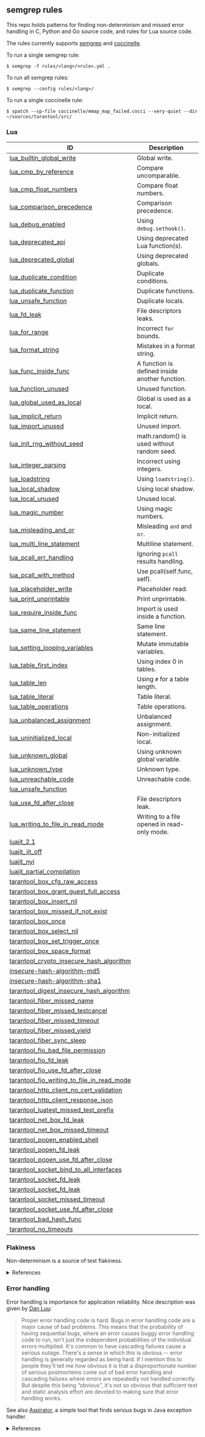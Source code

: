 ## semgrep rules

This repo holds patterns for finding non-determinism and missed error handling
in C, Python and Go source code, and rules for Lua source code.

The rules currently supports [semgrep](https://semgrep.dev/) and
[coccinelle](https://coccinelle.gitlabpages.inria.fr/website/).

To run a single semgrep rule:

```
$ semgrep -f rules/<lang>/<rule>.yml .
```

To run all semgrep rules:

```
$ semgrep --config rules/<lang>/
```

To run a single coccinelle rule:

```
$ spatch --sp-file coccinelle/mmap_map_failed.cocci --very-quiet --dir ~/sources/tarantool/src/
```

### Lua

| ID | Description |
| -- | ----------- |
| [lua_builtin_global_write](rules/lua/basic/lua_builtin_global_write.yaml) | Global write. |
| [lua_cmp_by_reference](rules/lua/basic/lua_cmp_by_reference.yaml) | Compare uncomparable. |
| [lua_cmp_float_numbers](rules/lua/basic/lua_cmp_float_numbers.yaml) | Compare float numbers. |
| [lua_comparison_precedence](rules/lua/basic/lua_comparison_precedence.yaml) | Comparison precedence. |
| [lua_debug_enabled](rules/lua/basic/lua_debug_enabled.yaml) | Using `debug.sethook()`. |
| [lua_deprecated_api](rules/lua/basic/lua_deprecated_api.yaml) | Using deprecated Lua function(s). |
| [lua_deprecated_global](rules/lua/basic/lua_deprecated_global.yaml) | Using deprecated globals. |
| [lua_duplicate_condition](rules/lua/basic/lua_duplicate_condition.yaml) | Duplicate conditions. |
| [lua_duplicate_function](rules/lua/basic/lua_duplicate_function.yaml) | Duplicate functions. |
| [lua_unsafe_function](rules/lua/basic/lua_duplicate_local.yaml) | Duplicate locals. |
| [lua_fd_leak](rules/lua/basic/lua_fd_leak.yaml) | File descriptors leaks. |
| [lua_for_range](rules/lua/basic/lua_for_range.yaml) | Incorrect `for` bounds. |
| [lua_format_string](rules/lua/basic/lua_format_string.yaml) | Mistakes in a format string. |
| [lua_func_inside_func](rules/lua/basic/lua_func_inside_func.yaml) | A function is defined inside another function. |
| [lua_function_unused](rules/lua/basic/lua_function_unused.yaml) | Unused function. |
| [lua_global_used_as_local](rules/lua/basic/lua_global_used_as_local.yaml) | Global is used as a local. |
| [lua_implicit_return](rules/lua/basic/lua_implicit_return.yaml) | Implicit return. |
| [lua_import_unused](rules/lua/basic/lua_import_unused.yaml) | Unused import. |
| [lua_init_rng_without_seed](rules/lua/basic/lua_init_rng_without_seed.yaml) | math.random() is used without random seed. |
| [lua_integer_parsing](rules/lua/basic/lua_integer_parsing.yaml) | Incorrect using integers. |
| [lua_loadstring](rules/lua/basic/lua_loadstring.yaml) | Using `loadstring()`. |
| [lua_local_shadow](rules/lua/basic/lua_local_shadow.yaml) | Using local shadow. |
| [lua_local_unused](rules/lua/basic/lua_local_unused.yaml) | Unused local. |
| [lua_magic_number](rules/lua/basic/lua_magic_number.yaml) | Using magic numbers. |
| [lua_misleading_and_or](rules/lua/basic/lua_misleading_and_or.yaml) | Misleading `and` and `or`. |
| [lua_multi_line_statement](rules/lua/basic/lua_multi_line_statement.yaml) | Multiline statement. |
| [lua_pcall_err_handling](rules/lua/basic/lua_pcall_err_handling.yaml) | Ignoring `pcall` results handling. |
| [lua_pcall_with_method](rules/lua/basic/lua_pcall_with_method.yaml) | Use pcall(self.func, self). |
| [lua_placeholder_write](rules/lua/basic/lua_placeholder_read.yaml) | Placeholder read. |
| [lua_print_unprintable](rules/lua/basic/lua_print_unprintable.yaml) | Print unprintable. |
| [lua_require_inside_func](rules/lua/basic/lua_require_inside_func.yaml) | Import is used inside a function. |
| [lua_same_line_statement](rules/lua/basic/lua_same_line_statement.yaml) | Same line statement. |
| [lua_setting_looping_variables](rules/lua/basic/lua_setting_looping_variables.yaml) | Mutate immutable variables. |
| [lua_table_first_index](rules/lua/basic/lua_table_first_index.yaml) | Using index 0 in tables. |
| [lua_table_len](rules/lua/basic/lua_table_len.yaml) | Using `#` for a table length. |
| [lua_table_literal](rules/lua/basic/lua_table_literal.yaml) | Table literal. |
| [lua_table_operations](rules/lua/basic/lua_table_operations.yaml) | Table operations. |
| [lua_unbalanced_assignment](rules/lua/basic/lua_unbalanced_assignment.yaml) | Unbalanced assignment. |
| [lua_uninitialized_local](rules/lua/basic/lua_uninitialized_local.yaml) | Non-initialized local. |
| [lua_unknown_global](rules/lua/basic/lua_unknown_global.yaml) | Using unknown global variable. |
| [lua_unknown_type](rules/lua/basic/lua_unknown_type.yaml) | Unknown type. |
| [lua_unreachable_code](rules/lua/basic/lua_unreachable_code.yaml) | Unreachable code. |
| [lua_unsafe_function](rules/lua/basic/lua_unsafe_function.yaml) |  |
| [lua_use_fd_after_close](rules/lua/basic/lua_use_fd_after_close.yaml) | File descriptors leak. |
| [lua_writing_to_file_in_read_mode](rules/lua/basic/lua_writing_to_file_in_read_mode.yaml) | Writing to a file opened in read-only mode. |
| [luajit_2.1](rules/lua/luajit/luajit_2.1.yaml) |  |
| [luajit_jit_off](rules/lua/luajit/luajit_jit_off.yaml) |  |
| [luajit_nyi](rules/lua/luajit/luajit_nyi.yaml) |  |
| [luajit_partial_compilation](rules/lua/luajit/luajit_partial_compilation.yaml) |  |
| [tarantool_box_cfg_raw_access](rules/lua/tarantool/tarantool_box_cfg_raw_access.yaml) |  |
| [tarantool_box_grant_guest_full_access](rules/lua/tarantool/tarantool_box_grant_guest_full_access.yaml) |  |
| [tarantool_box_insert_nil](rules/lua/tarantool/tarantool_box_insert_nil.yaml) |  |
| [tarantool_box_missed_if_not_exist](rules/lua/tarantool/tarantool_box_missed_if_not_exist.yaml) |  |
| [tarantool_box_once](rules/lua/tarantool/tarantool_box_once.yaml) |  |
| [tarantool_box_select_nil](rules/lua/tarantool/tarantool_box_select_nil.yaml) |  |
| [tarantool_box_set_trigger_once](rules/lua/tarantool/tarantool_box_set_trigger_once.yaml) |  |
| [tarantool_box_space_format](rules/lua/tarantool/tarantool_box_space_format.yaml) |  |
| [tarantool_crypto_insecure_hash_algorithm](rules/lua/tarantool/tarantool_crypto_insecure_hash_algorithm.yaml) |  |
| [insecure-hash-algorithm-md5](rules/lua/tarantool/tarantool_digest_insecure_hash_algorithm.yaml) |  |
| [insecure-hash-algorithm-sha1](rules/lua/tarantool/tarantool_digest_insecure_hash_algorithm.yaml) |  |
| [tarantool_digest_insecure_hash_algorithm](rules/lua/tarantool/tarantool_digest_insecure_hash_algorithm.yaml) |  |
| [tarantool_fiber_missed_name](rules/lua/tarantool/tarantool_fiber_missed_name.yaml) |  |
| [tarantool_fiber_missed_testcancel](rules/lua/tarantool/tarantool_fiber_missed_testcancel.yaml) |  |
| [tarantool_fiber_missed_timeout](rules/lua/tarantool/tarantool_fiber_missed_timeout.yaml) |  |
| [tarantool_fiber_missed_yield](rules/lua/tarantool/tarantool_fiber_missed_yield.yaml) |  |
| [tarantool_fiber_sync_sleep](rules/lua/tarantool/tarantool_fiber_sync_sleep.yaml) |  |
| [tarantool_fio_bad_file_permission](rules/lua/tarantool/tarantool_fio_bad_file_permission.yaml) |  |
| [tarantool_fio_fd_leak](rules/lua/tarantool/tarantool_fio_fd_leak.yaml) |  |
| [tarantool_fio_use_fd_after_close](rules/lua/tarantool/tarantool_fio_use_fd_after_close.yaml) |  |
| [tarantool_fio_writing_to_file_in_read_mode](rules/lua/tarantool/tarantool_fio_writing_to_file_in_read_mode.yaml) |  |
| [tarantool_http_client_no_cert_validation](rules/lua/tarantool/tarantool_http_client_no_cert_validation.yaml) |  |
| [tarantool_http_client_response_json](rules/lua/tarantool/tarantool_http_client_response_json.yaml) |  |
| [tarantool_luatest_missed_test_prefix](rules/lua/tarantool/tarantool_luatest_missed_test_prefix.yaml) |  |
| [tarantool_net_box_fd_leak](rules/lua/tarantool/tarantool_net_box_fd_leak.yaml) |  |
| [tarantool_net_box_missed_timeout](rules/lua/tarantool/tarantool_net_box_missed_timeout.yaml) |  |
| [tarantool_popen_enabled_shell](rules/lua/tarantool/tarantool_popen_enabled_shell.yaml) |  |
| [tarantool_popen_fd_leak](rules/lua/tarantool/tarantool_popen_fd_leak.yaml) |  |
| [tarantool_popen_use_fd_after_close](rules/lua/tarantool/tarantool_popen_use_fd_after_close.yaml) |  |
| [tarantool_socket_bind_to_all_interfaces](rules/lua/tarantool/tarantool_socket_bind_to_all_interfaces.yaml) |  |
| [tarantool_socket_fd_leak](rules/lua/tarantool/tarantool_socket_fd_leak.yaml) |  |
| [tarantool_socket_fd_leak](rules/lua/tarantool/tarantool_socket_fd_leak.yaml) |  |
| [tarantool_socket_missed_timeout](rules/lua/tarantool/tarantool_socket_missed_timeout.yaml) |  |
| [tarantool_socket_use_fd_after_close](rules/lua/tarantool/tarantool_socket_use_fd_after_close.yaml) |  |
| [tarantool_bad_hash_func](rules/lua/tarantool/tarantool_vshard_bad_hash_func.yaml) |  |
| [tarantool_no_timeouts](rules/lua/tarantool/tarantool_vshard_missed_timeout.yaml) |  |

### Flakiness

Non-determinism is a source of test flakiness.

<details>
  <summary>References</summary>

- **An empirical analysis of flaky tests** - Qingzhou  Luo, Farah  Hariri, Lamyaa  Eloussi, Darko  Marinov
- **Empirical Analysis of Factors and their Effect on Test Flakiness - Practitioners’ Perceptions** - Azeem Ahmad, Ola Leifler, Kristian Sandahl
- **Root Causing Flaky Tests in a Large-Scale Industrial Setting** - Wing Lam, Patrice Godefroid, Suman Nath, Anirudh Santhiar, Suresh Thummalapenta
- **What is the Vocabulary of Flaky Tests?** - Gustavo Pinto, Breno Miranda, Supun Dissanayake, Marcelo d'Amorim, Christoph Treude, Antonia Bertolino
- **Eradicating Non-Determinism in Tests** - Martin Fowler

</details>

### Error handling

Error handling is importance for application reliability. Nice description was
given by [Dan Luu](https://danluu.com/postmortem-lessons/):

> Proper error handling code is hard. Bugs in error handling code are a major cause of bad problems. This means that the probability of having sequential bugs, where an error causes buggy error handling code to run, isn't just the independent probabilities of the individual errors multiplied. It's common to have cascading failures cause a serious outage. There's a sense in which this is obvious -- error handling is generally regarded as being hard. If I mention this to people they'll tell me how obvious it is that a disproportionate number of serious postmortems come out of bad error handling and cascading failures where errors are repeatedly not handled correctly. But despite this being “obvious”, it's not so obvious that sufficient test and static analysis effort are devoted to making sure that error handling works.

See also [Aspirator](https://github.com/diy1/aspirator), a simple tool that
finds serious bugs in Java exception handler.

<details>
  <summary>References</summary>

- **The Do's and Don'ts of Error Handling** - Joe Armstrong (GOTO 2018)
- **Finding Error-Handling Bugs in Systems Code Using Static Analysis** - Cindy Rubio-González, Ben Liblit
- **Simple Testing Can Prevent Most Critical Failures: An Analysis of Production Failures in Distributed Data-Intensive Systems** - Ding Yuan, Yu Luo, Xin Zhuang, Guilherme Renna Rodrigues, Xu Zhao, Yongle Zhang, Pranay U. Jain, and Michael Stumm, University of Toronto (USENIX)
- **Improving the Quality of Error-Handling Code in Systems Software using Function-Local Information** - Suman Saha

</details>
